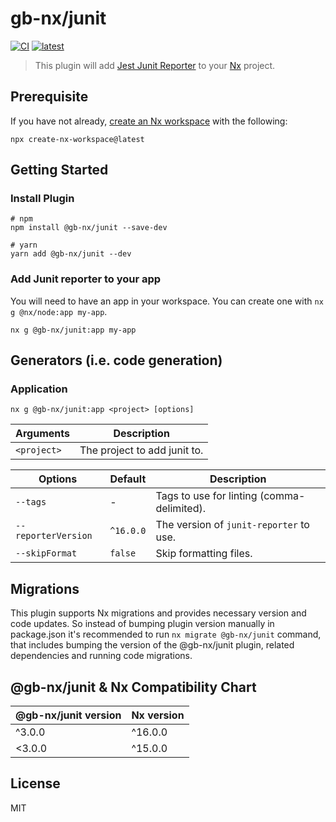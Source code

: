 # gb-nx/junit

[![CI](https://img.shields.io/github/actions/workflow/status/GaryB432/gb-nx/main.yml?branch=master)](https://github.com/GaryB432/gb-nx/actions)
[![latest](https://img.shields.io/npm/v/@gb-nx/junit/latest.svg)](https://www.npmjs.com/package/@gb-nx/junit)

> This plugin will add [Jest Junit Reporter](https://www.npmjs.com/package/jest-junit) to your [Nx](https://nx.dev/) project.

## Prerequisite

If you have not already, [create an Nx workspace](https://github.com/nrwl/nx#creating-an-nx-workspace) with the following:

```
npx create-nx-workspace@latest
```

## Getting Started

### Install Plugin

```
# npm
npm install @gb-nx/junit --save-dev

# yarn
yarn add @gb-nx/junit --dev
```

### Add Junit reporter to your app

You will need to have an app in your workspace. You can create one with `nx g @nx/node:app my-app`.

```
nx g @gb-nx/junit:app my-app
```

## Generators (i.e. code generation)

### Application

`nx g @gb-nx/junit:app <project> [options]`

| Arguments   | Description                  |
| ----------- | ---------------------------- |
| `<project>` | The project to add junit to. |

| Options             | Default   | Description                                |
| ------------------- | --------- | ------------------------------------------ |
| `--tags`            | -         | Tags to use for linting (comma-delimited). |
| `--reporterVersion` | `^16.0.0` | The version of `junit-reporter` to use.    |
| `--skipFormat`      | `false`   | Skip formatting files.                     |

## Migrations

This plugin supports Nx migrations and provides necessary version and code updates. So instead of bumping plugin version manually in package.json it's recommended to run `nx migrate @gb-nx/junit` command, that includes bumping the version of the @gb-nx/junit plugin, related dependencies and running code migrations.

## @gb-nx/junit & Nx Compatibility Chart

| @gb-nx/junit version | Nx version |
| -------------------- | ---------- |
| ^3.0.0               | ^16.0.0    |
| <3.0.0               | ^15.0.0    |

## License

MIT
